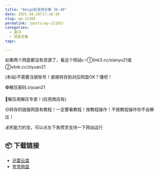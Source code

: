 ```yaml
---
title: "Amigo低音炮合集 36-40"
date: 2025-10-28T17:16:10
slug: wp-11165
permalink: /posts/wp-11165/
categories:
  - 盖📺
  - 恰饭合集
tags:

---
```


如果两个网盘都没有资源了，看这个网站👉①link3.cc/xianyu21或②vlink.cc/ziyuan21

(本站)不需要注册账号！直接转存到对应网盘OK？懂吧！

🟢解压密码:ziyuan21

🔵解压用解压专家！(应用商店有)

🟡转存的链接网盘有教程！一定要看教程！按教程操作！不按教程操作你不会解压！

💰🈶能力的宝，可以点左下角赞赏支持一下网站运行

## 📦 下载链接
- [迅雷云盘](https://blziyuan21.com/pay-download/11165?key=e7e8c5adf3&down_id=0)
- [夸克网盘](https://blziyuan21.com/pay-download/11165?key=e7e8c5adf3&down_id=1)

